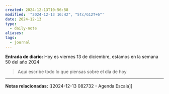 ```yaml
---
created: 2024-12-13T10:56:58
modified: '"2024-12-13 16:42", "5tc/G12T+6"'
date: 2024-12-13
type:
  - daily-note
aliases: 
tags:
  - journal
---
```

**Entrada de diario:** 
Hoy es viernes 13 de diciembre, estamos en la semana 50 del año 2024

> Aquí escribe todo lo que piensas sobre el día de hoy




----
**Notas relacionadas:**
[[2024-12-13 082732 - Agenda Escala]]
